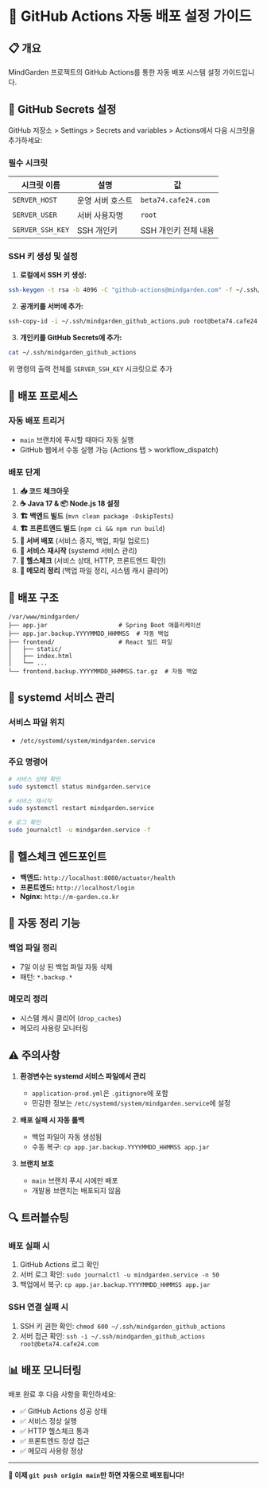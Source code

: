 # 🚀 GitHub Actions 자동 배포 설정 가이드

## 📋 개요
MindGarden 프로젝트의 GitHub Actions를 통한 자동 배포 시스템 설정 가이드입니다.

## 🔑 GitHub Secrets 설정

GitHub 저장소 > Settings > Secrets and variables > Actions에서 다음 시크릿을 추가하세요:

### 필수 시크릿

| 시크릿 이름 | 설명 | 값 |
|------------|------|-----|
| `SERVER_HOST` | 운영 서버 호스트 | `beta74.cafe24.com` |
| `SERVER_USER` | 서버 사용자명 | `root` |
| `SERVER_SSH_KEY` | SSH 개인키 | SSH 개인키 전체 내용 |

### SSH 키 생성 및 설정

1. **로컬에서 SSH 키 생성:**
```bash
ssh-keygen -t rsa -b 4096 -C "github-actions@mindgarden.com" -f ~/.ssh/mindgarden_github_actions
```

2. **공개키를 서버에 추가:**
```bash
ssh-copy-id -i ~/.ssh/mindgarden_github_actions.pub root@beta74.cafe24.com
```

3. **개인키를 GitHub Secrets에 추가:**
```bash
cat ~/.ssh/mindgarden_github_actions
```
위 명령의 출력 전체를 `SERVER_SSH_KEY` 시크릿으로 추가

## 🔄 배포 프로세스

### 자동 배포 트리거
- `main` 브랜치에 푸시할 때마다 자동 실행
- GitHub 웹에서 수동 실행 가능 (Actions 탭 > workflow_dispatch)

### 배포 단계
1. **📥 코드 체크아웃**
2. **☕ Java 17 & 📦 Node.js 18 설정**
3. **🏗️ 백엔드 빌드** (`mvn clean package -DskipTests`)
4. **🏗️ 프론트엔드 빌드** (`npm ci && npm run build`)
5. **🚀 서버 배포** (서비스 중지, 백업, 파일 업로드)
6. **🔄 서비스 재시작** (systemd 서비스 관리)
7. **🏥 헬스체크** (서비스 상태, HTTP, 프론트엔드 확인)
8. **🧹 메모리 정리** (백업 파일 정리, 시스템 캐시 클리어)

## 📁 배포 구조

```
/var/www/mindgarden/
├── app.jar                    # Spring Boot 애플리케이션
├── app.jar.backup.YYYYMMDD_HHMMSS  # 자동 백업
├── frontend/                  # React 빌드 파일
│   ├── static/
│   ├── index.html
│   └── ...
└── frontend.backup.YYYYMMDD_HHMMSS.tar.gz  # 자동 백업
```

## 🔧 systemd 서비스 관리

### 서비스 파일 위치
- `/etc/systemd/system/mindgarden.service`

### 주요 명령어
```bash
# 서비스 상태 확인
sudo systemctl status mindgarden.service

# 서비스 재시작
sudo systemctl restart mindgarden.service

# 로그 확인
sudo journalctl -u mindgarden.service -f
```

## 🏥 헬스체크 엔드포인트

- **백엔드:** `http://localhost:8080/actuator/health`
- **프론트엔드:** `http://localhost/login`
- **Nginx:** `http://m-garden.co.kr`

## 🧹 자동 정리 기능

### 백업 파일 정리
- 7일 이상 된 백업 파일 자동 삭제
- 패턴: `*.backup.*`

### 메모리 정리
- 시스템 캐시 클리어 (`drop_caches`)
- 메모리 사용량 모니터링

## ⚠️ 주의사항

1. **환경변수는 systemd 서비스 파일에서 관리**
   - `application-prod.yml`은 `.gitignore`에 포함
   - 민감한 정보는 `/etc/systemd/system/mindgarden.service`에 설정

2. **배포 실패 시 자동 롤백**
   - 백업 파일이 자동 생성됨
   - 수동 복구: `cp app.jar.backup.YYYYMMDD_HHMMSS app.jar`

3. **브랜치 보호**
   - `main` 브랜치 푸시 시에만 배포
   - 개발용 브랜치는 배포되지 않음

## 🔍 트러블슈팅

### 배포 실패 시
1. GitHub Actions 로그 확인
2. 서버 로그 확인: `sudo journalctl -u mindgarden.service -n 50`
3. 백업에서 복구: `cp app.jar.backup.YYYYMMDD_HHMMSS app.jar`

### SSH 연결 실패 시
1. SSH 키 권한 확인: `chmod 600 ~/.ssh/mindgarden_github_actions`
2. 서버 접근 확인: `ssh -i ~/.ssh/mindgarden_github_actions root@beta74.cafe24.com`

## 📊 배포 모니터링

배포 완료 후 다음 사항을 확인하세요:
- ✅ GitHub Actions 성공 상태
- ✅ 서비스 정상 실행
- ✅ HTTP 헬스체크 통과
- ✅ 프론트엔드 정상 접근
- ✅ 메모리 사용량 정상

---

**🎯 이제 `git push origin main`만 하면 자동으로 배포됩니다!**
